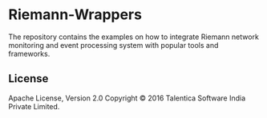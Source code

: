 # Riemann-Wrappers

The repository contains the examples on how to integrate Riemann network monitoring and event processing system with popular tools and frameworks.



## License

Apache License, Version 2.0 Copyright © 2016 Talentica Software India Private Limited.
